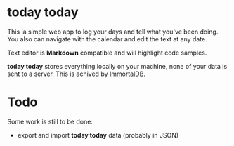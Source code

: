 # today today
This ia simple web app to log your days and tell what you've been doing.  
You also can navigate with the calendar and edit the text at any date.  

Text editor is **Markdown** compatible and will highlight code samples.  

**today today** stores everything locally on your machine, none of your data is sent to a server. This is achived by [ImmortalDB](https://github.com/gruns/ImmortalDB).

# Todo
Some work is still to be done:
- export and import **today today** data (probably in JSON)